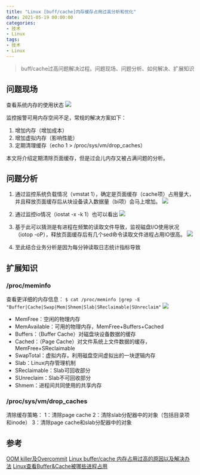 ```yaml
---
title: "Linux [buff/cache]内存缓存占用过高分析和优化"
date: 2021-05-19 00:00:00
categories:
- 技术
- Linux
tags:
- 技术
- Linux
---
```


> buff/cache过高问题解决过程。问题现场、问题分析、如何解决、扩展知识
<!-- more -->

## 问题现场
查看系统内存的使用状态
![](https://gitee.com/lights8080/lights8080-oss/raw/master/2021/05/linux-buff-free.jpg)

监控报警可用内存空间不足，常规的解决方案如下：
1. 增加内存（增加成本）
2. 增加虚拟内存（影响性能）
3. 定期清理缓存（echo 1 > /proc/sys/vm/drop_caches）

本文将介绍定期清除页面缓存，但是过会儿内存又被占满问题的分析。

## 问题分析

1. 通过监控系统负载情况（vmstat 1），确定是页面缓存（cache项）占用量大，并且释放页面缓存后从块设备读入数据量（bi项）会马上增加。
![](https://gitee.com/lights8080/lights8080-oss/raw/master/2021/05/linux-buff-vmstat.jpg)

2. 通过监控io情况（iostat -x -k 1）也可以看出
![](https://gitee.com/lights8080/lights8080-oss/raw/master/2021/05/linux-buff-iostat.jpg)

3. 基于此可以猜测是有进程在频繁的读取文件导致，监视磁盘I/O使用状况（iotop -oP），释放页面缓存后有几个sed命令读取文件进程占用IO很高。
![](https://gitee.com/lights8080/lights8080-oss/raw/master/2021/05/linux-buff-iotop.jpg)

4. 至此结合业务分析是因为每分钟读取日志统计指标导致

## 扩展知识
### /proc/meminfo
查看更详细的内存信息：
`$ cat /proc/meminfo |grep -E "Buffer|Cache|Swap|Mem|Shmem|Slab|SReclaimable|SUnreclaim"`
![](https://gitee.com/lights8080/lights8080-oss/raw/master/2021/05/linux-buff-meminfo.jpg)

* MemFree：空闲的物理内存
* MemAvailable：可用的物理内存，MemFree+Buffers+Cached
* Buffers：（Buffer Cache）对磁盘块设备数据的缓存
* Cached：（Page Cache）对文件系统上文件数据的缓存，MemFree+SReclaimable
* SwapTotal：虚拟内存，利用磁盘空间虚拟出的一块逻辑内存
* Slab：Linux内存管理机制
* SReclaimable：Slab可回收部分
* SUnreclaim：Slab不可回收部分
* Shmem：进程间共同使用的共享内存

### /proc/sys/vm/drop_caches
清除缓存策略：
1：清除page cache
2：清除slab分配器中的对象（包括目录项和inode）
3：清除page cache和slab分配器中的对象

## 参考
[OOM killer及Overcommit](https://lights8080.github.io/post/oom-killer-ji-overcommit/)
[Linux buffer/cache 内存占用过高的原因以及解决办法](https://blog.csdn.net/kunyus/article/details/104617426)
[Linux查看Buffer&Cache被哪些进程占用](https://blog.csdn.net/linxi7/article/details/109078516)